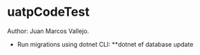 # uatpCodeTest
Author: Juan Marcos Vallejo.

- Run migrations using dotnet CLI:
**dotnet ef database update
